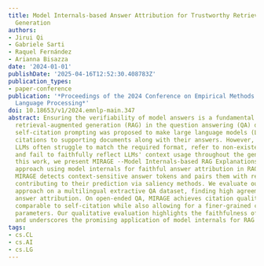 ```yaml
---
title: Model Internals-based Answer Attribution for Trustworthy Retrieval-Augmented
  Generation
authors:
- Jirui Qi
- Gabriele Sarti
- Raquel Fernández
- Arianna Bisazza
date: '2024-01-01'
publishDate: '2025-04-16T12:52:30.408783Z'
publication_types:
- paper-conference
publication: '*Proceedings of the 2024 Conference on Empirical Methods in Natural
  Language Processing*'
doi: 10.18653/v1/2024.emnlp-main.347
abstract: Ensuring the verifiability of model answers is a fundamental challenge for
  retrieval-augmented generation (RAG) in the question answering (QA) domain. Recently,
  self-citation prompting was proposed to make large language models (LLMs) generate
  citations to supporting documents along with their answers. However, self-citing
  LLMs often struggle to match the required format, refer to non-existent sources,
  and fail to faithfully reflect LLMs' context usage throughout the generation. In
  this work, we present MIRAGE --Model Internals-based RAG Explanations -- a plug-and-play
  approach using model internals for faithful answer attribution in RAG applications.
  MIRAGE detects context-sensitive answer tokens and pairs them with retrieved documents
  contributing to their prediction via saliency methods. We evaluate our proposed
  approach on a multilingual extractive QA dataset, finding high agreement with human
  answer attribution. On open-ended QA, MIRAGE achieves citation quality and efficiency
  comparable to self-citation while also allowing for a finer-grained control of attribution
  parameters. Our qualitative evaluation highlights the faithfulness of MIRAGE's attributions
  and underscores the promising application of model internals for RAG answer attribution.
tags:
- cs.CL
- cs.AI
- cs.LG
---
```

